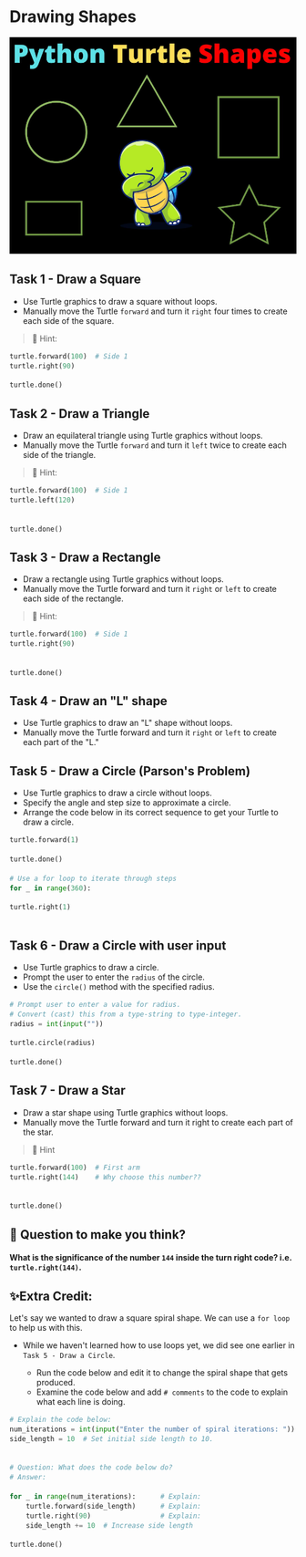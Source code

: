 # Drawing Shapes 

![image](image.png)

## Task 1 - Draw a Square

- Use Turtle graphics to draw a square without loops.
- Manually move the Turtle ``forward`` and turn it ``right`` four times to create each side of the square.

> 👀 Hint: 
````py
turtle.forward(100)  # Side 1
turtle.right(90)

turtle.done()

````

## Task 2 - Draw a Triangle

- Draw an equilateral triangle using Turtle graphics without loops.
 - Manually move the Turtle ``forward`` and turn it ``left`` twice to create each side of the triangle.

> 👀 Hint:
````py
turtle.forward(100)  # Side 1
turtle.left(120)


turtle.done()
````

## Task 3 - Draw a Rectangle

- Draw a rectangle using Turtle graphics without loops.
- Manually move the Turtle forward and turn it ``right`` or ``left`` to create each side of the rectangle.

> 👀 Hint:
````python
turtle.forward(100)  # Side 1
turtle.right(90)


turtle.done()
````

## Task 4 - Draw an "L" shape

 - Use Turtle graphics to draw an "L" shape without loops.
 - Manually move the Turtle forward and turn it ``right`` or ``left`` to create each part of the "L."



## Task 5 - Draw a Circle (Parson's Problem)

 - Use Turtle graphics to draw a circle without loops.
 - Specify the angle and step size to approximate a circle.
 - Arrange the code below in its correct sequence to get your Turtle to draw a circle.

```python
turtle.forward(1)

turtle.done()

# Use a for loop to iterate through steps 
for _ in range(360):
    
turtle.right(1)
 
```

## Task 6 - Draw a Circle with user input

 - Use Turtle graphics to draw a circle.
 - Prompt the user to enter the ``radius`` of the circle.
 - Use the `circle()` method with the specified radius.

```python
# Prompt user to enter a value for radius.  
# Convert (cast) this from a type-string to type-integer.
radius = int(input(""))

turtle.circle(radius)

turtle.done()
```

## Task 7 - Draw a Star

- Draw a star shape using Turtle graphics without loops.
- Manually move the Turtle forward and turn it right to create each part of the star.

> 👀 Hint 
```python
turtle.forward(100)  # First arm
turtle.right(144)    # Why choose this number??


turtle.done()
```

## 🤔 Question to make you think?
#### What is the significance of the number ``144`` inside the turn right code? i.e. `turtle.right(144)`.


## ✨Extra Credit:
Let's say we wanted to draw a square spiral shape. 
We can use a `for loop` to help us with this. 

- While we haven't learned how to use loops yet, we did see one earlier in `Task 5 - Draw a Circle`.

  - Run the code below and edit it to change the spiral shape that gets produced.
  - Examine the code below and add `# comments` to the code to explain what each line is doing.


````py
# Explain the code below: 
num_iterations = int(input("Enter the number of spiral iterations: "))
side_length = 10  # Set initial side length to 10.


# Question: What does the code below do?
# Answer: 

for _ in range(num_iterations):      # Explain:
    turtle.forward(side_length)      # Explain:
    turtle.right(90)                 # Explain:
    side_length += 10  # Increase side length

turtle.done()


````